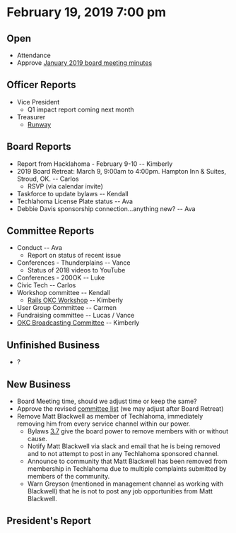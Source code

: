 # February 19, 2019 7:00 pm

## Open
* Attendance
* Approve [January 2019 board meeting minutes](https://github.com/techlahoma/board_meetings/blob/master/2019/01_january_minutes.md)

## Officer Reports
* Vice President
    - Q1 impact report coming next month
* Treasurer
    - [Runway](https://docs.google.com/spreadsheets/d/1BdSo4lCJLIDFu0a3EfQ3AWu2wgmotYP-qIzIDC4PXsk/edit?usp=sharing)
    
## Board Reports
* Report from Hacklahoma - February 9-10  -- Kimberly
* 2019 Board Retreat: March 9, 9:00am to 4:00pm. Hampton Inn & Suites, Stroud, OK. -- Carlos
    - RSVP (via calendar invite)
* Taskforce to update bylaws -- Kendall
* Techlahoma License Plate status -- Ava
* Debbie Davis sponsorship connection...anything new? -- Ava

## Committee Reports
* Conduct -- Ava
    - Report on status of recent issue
* Conferences - Thunderplains -- Vance
    - Status of 2018 videos to YouTube
* Conferences - 200OK -- Luke
* Civic Tech -- Carlos
* Workshop committee -- Kendall
  * [Rails OKC Workshop](http://rails-okc.techlahoma.org) -- Kimberly
* User Group Committee -- Carmen
* Fundraising committee -- Lucas / Vance
* [OKC Broadcasting Committee](https://github.com/techlahoma/board_meetings/blob/master/2019/attachments/02_broadcasting.md) -- Kimberly

## Unfinished Business
* ?

## New Business
* Board Meeting time, should we adjust time or keep the same?
* Approve the revised [committee list](https://docs.google.com/spreadsheets/d/1I8D_5JooAmO2KLv4x9UjwIWndH7FU9X-sqQQm_0ahZQ/edit?usp=sharing) (we may adjust after Board Retreat)
* Remove Matt Blackwell as member of Techlahoma, immediately removing him from every service channel within our power.
    - Bylaws [3.7](https://github.com/techlahoma/legal/blob/master/bylaws/bylaws.md) give the board power to remove members with or without cause.
    - Notify Matt Blackwell via slack and email that he is being removed and to not attempt to post in any Techlahoma sponsored channel.
    - Announce to community that Matt Blackwell has been removed from membership in Techlahoma due to multiple complaints submitted by members of the community.
    - Warn Greyson (mentioned in management channel as working with Blackwell) that he is not to post any job opportunities from Matt Blackwell.


## President's Report 
